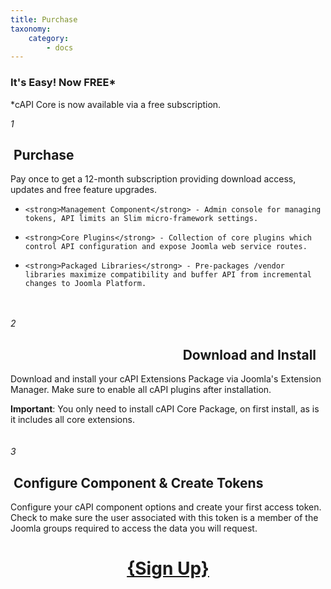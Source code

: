 ```yaml
---
title: Purchase
taxonomy:
    category:
        - docs
---
```


### It's Easy! Now FREE*

<p>*cAPI Core is now available via a free subscription.</p>
<span class="rt-icon-left wow bounceInLeft visible-phone">
  <i class="fa fa-5x pull-left fa-border visible-phone">1</i>
</span>
<h2 class="hidden-phone"><i class="fa fa-arrow-circle-o-right">&nbsp;</i>Purchase</h2>

<p class="hidden-phone">Pay once to get a 12-month subscription providing download access, updates and free feature upgrades.</p>

*     <strong>Management Component</strong> - Admin console for managing tokens, API limits an Slim micro-framework settings.
*     <strong>Core Plugins</strong> - Collection of core plugins which control API configuration and expose Joomla web service routes.
*     <strong>Packaged Libraries</strong> - Pre-packages /vendor libraries maximize compatibility and buffer API from incremental changes to Joomla Platform.
    
<div class="clear"></div><br />
<div style="margin-left:66%;margin-right:33%;"><i class="fa fa-arrow-down fa-4x fa-align-center hidden-phone"></i></div>
<div class="clear"></div><br />

<span class="rt-icon-left wow bounceInLeft visible-phone">
  <i class="fa fa-5x pull-left fa-border visible-phone">2</i>
</span>
<span style="text-align:right;"><h2 class="hidden-phone">Download and Install&nbsp;<i class="fa fa-arrow-circle-o-left">&nbsp;&nbsp;</i></h2></span>
<p class="hidden-phone">Download and install your cAPI Extensions Package via Joomla's Extension Manager. Make sure to enable all cAPI plugins after installation.</p>
<strong>Important</strong>: You only need to install cAPI Core Package, on first install, as is it includes all core extensions.

<div class="clear"></div><br />
<div style="margin-left:33%;margin-right:66%;"><i class="fa fa-arrow-down fa-4x fa-align-center hidden-phone"></i></div>
<div class="clear"></div><br />



<span class="rt-icon-left wow bounceInLeft visible-phone">
  <i class="fa fa-5x pull-left fa-border visible-phone">3</i>
</span>
<h2 class="hidden-phone"><i class="fa fa-arrow-circle-o-right"></i>&nbsp;Configure Component & Create Tokens</h2>
<p class="hidden-phone">Configure your cAPI component options and create your first access token. Check to make sure the user associated with this token is a member of the Joomla groups required to access the data you will request.</p>

<div class="clear"></div>
<div style="text-align:center">
<h1><a type="button" href="https://www.annatech.com/plan/subscribe.html?Itemid=1015&group_id=2">{Sign Up}</a></h1>
</div>
